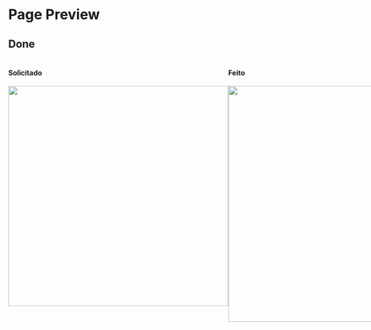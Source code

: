 # Page Preview
## Done
<div style="display: flex; justify-content:space-between;">
  <div style="width: 100%; display: flex; flex-direction: column;">
    <h4>Solicitado</h4>
    <img src="https://i.imgur.com/CdJEJEK.png" style="width: 444px;">
  </div>
  <div style="width: 100%; display: flex; flex-direction: column;">
    <h4>Feito</h4>
    <img src="https://i.imgur.com/AnhW1xx.png" style="width: 476px;">
  </div>
</div>
